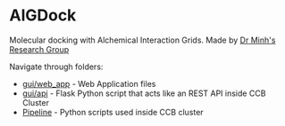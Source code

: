 # AlGDock

Molecular docking with Alchemical Interaction Grids. Made by [Dr Minh's Research Group](http://mypages.iit.edu/~dminh/Computational_Chemical_Biology/Welcome.html)

Navigate through folders:
  - [gui/web_app](https://github.com/luizcieslak/AlGDock/tree/master/gui/web_app/AlGDock) - Web Application files
  - [gui/api](https://github.com/luizcieslak/AlGDock/tree/master/gui/api) - Flask Python script that acts like an REST API inside CCB Cluster
  - [Pipeline](https://github.com/luizcieslak/AlGDock/tree/master/Pipeline) - Python scripts used inside CCB cluster
